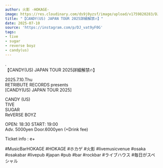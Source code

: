 ```yaml
---
author: 火影 -HOKAGE-
image: https://res.cloudinary.com/ds9j0yzsf/image/upload/v1759820283/DJ_vat9yF0G.jpg
title: "【CANDY(US) JAPAN TOUR 2025詳細解禁🔥】"
date: 2025-07-10
source: 'https://instagram.com/p/DJ_vat9yF0G'
tags:
- tive
- sugar
- reverse boyz
- candy(us)
---
```

.<br>
【CANDY(US) JAPAN TOUR 2025詳細解禁🔥】

2025.7.10.Thu<br>
RETRIBUTE RECORDS presents<br>
[CANDY(US) JAPAN TOUR 2025]

CANDY (US)<br>
TIVE<br>
SUGAR<br>
ReVERSE BOYZ

OPEN: 18:30 START: 19:00<br>
Adv. 5000yen Door.6000yen (+Drink fee)

Ticket info : e+

#MusicBarHOKAGE #HOKAGE #ホカゲ #火影 #livemusicvenue #osaka #osakabar #livepub #japan #pub #bar #rockbar #ライブハウス #毎日がスペシャル